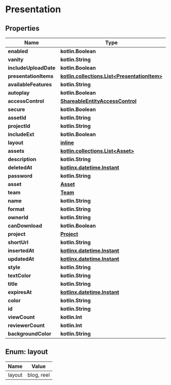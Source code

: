 
# Presentation

## Properties
| Name | Type | Description | Notes |
| ------------ | ------------- | ------------- | ------------- |
| **enabled** | **kotlin.Boolean** |  |  [optional] |
| **vanity** | **kotlin.String** |  |  [optional] |
| **includeUploadDate** | **kotlin.Boolean** |  |  [optional] |
| **presentationItems** | [**kotlin.collections.List&lt;PresentationItem&gt;**](PresentationItem.md) |  |  [optional] |
| **availableFeatures** | **kotlin.String** |  |  [optional] |
| **autoplay** | **kotlin.Boolean** |  |  [optional] |
| **accessControl** | [**ShareableEntityAccessControl**](ShareableEntityAccessControl.md) |  |  [optional] |
| **secure** | **kotlin.Boolean** |  |  [optional] |
| **assetId** | **kotlin.String** |  |  [optional] |
| **projectId** | **kotlin.String** |  |  [optional] |
| **includeExt** | **kotlin.Boolean** |  |  [optional] |
| **layout** | [**inline**](#Layout) |  |  [optional] |
| **assets** | [**kotlin.collections.List&lt;Asset&gt;**](Asset.md) |  |  [optional] |
| **description** | **kotlin.String** |  |  [optional] |
| **deletedAt** | [**kotlinx.datetime.Instant**](kotlinx.datetime.Instant.md) |  |  [optional] |
| **password** | **kotlin.String** |  |  [optional] |
| **asset** | [**Asset**](Asset.md) |  |  [optional] |
| **team** | [**Team**](Team.md) |  |  [optional] |
| **name** | **kotlin.String** |  |  [optional] |
| **format** | **kotlin.String** |  |  [optional] |
| **ownerId** | **kotlin.String** |  |  [optional] |
| **canDownload** | **kotlin.Boolean** |  |  [optional] |
| **project** | [**Project**](Project.md) |  |  [optional] |
| **shortUrl** | **kotlin.String** |  |  [optional] |
| **insertedAt** | [**kotlinx.datetime.Instant**](kotlinx.datetime.Instant.md) |  |  [optional] |
| **updatedAt** | [**kotlinx.datetime.Instant**](kotlinx.datetime.Instant.md) |  |  [optional] |
| **style** | **kotlin.String** |  |  [optional] |
| **textColor** | **kotlin.String** |  |  [optional] |
| **title** | **kotlin.String** |  |  [optional] |
| **expiresAt** | [**kotlinx.datetime.Instant**](kotlinx.datetime.Instant.md) |  |  [optional] |
| **color** | **kotlin.String** |  |  [optional] |
| **id** | **kotlin.String** |  |  [optional] |
| **viewCount** | **kotlin.Int** |  |  [optional] |
| **reviewerCount** | **kotlin.Int** |  |  [optional] |
| **backgroundColor** | **kotlin.String** |  |  [optional] |


<a id="Layout"></a>
## Enum: layout
| Name | Value |
| ---- | ----- |
| layout | blog, reel |



